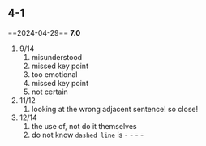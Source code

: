 ## 4-1

==2024-04-29== **7.0**

1. 9/14
	1. misunderstood
	2. missed key point
	3. too emotional
	4. missed key point
	5. not certain
2. 11/12
	1. looking at the wrong adjacent sentence! so close!
3. 12/14
	1. the use of, not do it themselves
	2. do not know `dashed line` is - - - -
